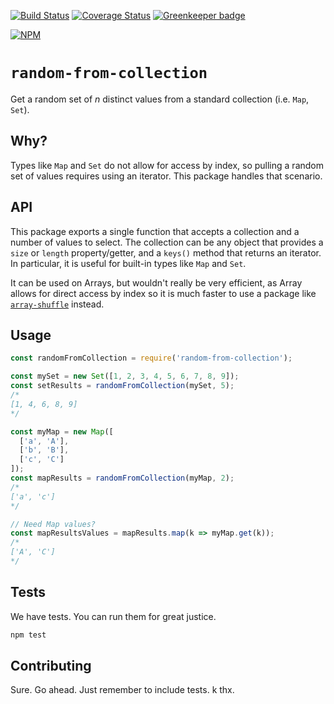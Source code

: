 [![Build Status](https://travis-ci.org/decompil3d/random-from-collection.svg?branch=master)](https://travis-ci.org/decompil3d/random-from-collection) [![Coverage Status](https://coveralls.io/repos/github/decompil3d/random-from-collection/badge.svg?branch=master)](https://coveralls.io/github/decompil3d/random-from-collection?branch=master) [![Greenkeeper badge](https://badges.greenkeeper.io/decompil3d/random-from-collection.svg)](https://greenkeeper.io/)

[![NPM](https://nodei.co/npm/random-from-collection.png?downloads=true&stars=true)](https://nodei.co/npm/random-from-collection/)

# `random-from-collection`

Get a random set of _n_ distinct values from a standard collection (i.e. `Map`, `Set`).

## Why?

Types like `Map` and `Set` do not allow for access by index, so pulling a random set of values requires using an
iterator. This package handles that scenario.

## API

This package exports a single function that accepts a collection and a number of values to select. The collection can be
any object that provides a `size` or `length` property/getter, and a `keys()` method that returns an iterator. In
particular, it is useful for built-in types like `Map` and `Set`.

It can be used on Arrays, but wouldn't really be very efficient, as Array allows for direct access by index so it is
much faster to use a package like [`array-shuffle`](https://www.npmjs.com/package/array-shuffle) instead.

## Usage

```js
const randomFromCollection = require('random-from-collection');

const mySet = new Set([1, 2, 3, 4, 5, 6, 7, 8, 9]);
const setResults = randomFromCollection(mySet, 5);
/*
[1, 4, 6, 8, 9]
*/

const myMap = new Map([
  ['a', 'A'],
  ['b', 'B'],
  ['c', 'C']
]);
const mapResults = randomFromCollection(myMap, 2);
/*
['a', 'c']
*/

// Need Map values?
const mapResultsValues = mapResults.map(k => myMap.get(k));
/*
['A', 'C']
*/
```

## Tests

We have tests. You can run them for great justice.

```sh
npm test
```

## Contributing

Sure. Go ahead. Just remember to include tests. k thx.
